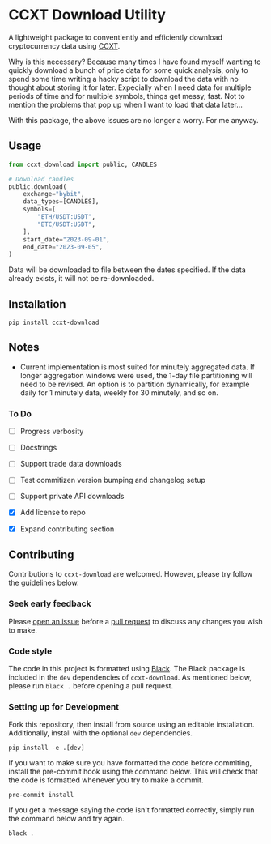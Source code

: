 # CCXT Download Utility

A lightweight package to conventiently and efficiently download 
cryptocurrency data using [CCXT](https://github.com/ccxt/ccxt).

Why is this necessary? Because many times I have found myself wanting
to quickly download a bunch of price data for some quick analysis, only
to spend some time writing a hacky script to download the data with no
thought about storing it for later. Expecially when I need data for 
multiple periods of time and for multiple symbols, things get messy, 
fast. Not to mention the problems that pop up when I want to load that
data later...

With this package, the above issues are no longer a worry. For me anyway.


## Usage

```python
from ccxt_download import public, CANDLES

# Download candles
public.download(
    exchange="bybit",
    data_types=[CANDLES],
    symbols=[
        "ETH/USDT:USDT",
        "BTC/USDT:USDT",
    ],
    start_date="2023-09-01",
    end_date="2023-09-05",
)
```

Data will be downloaded to file between the dates specified. If the 
data already exists, it will not be re-downloaded.

## Installation

```
pip install ccxt-download
```

## Notes
- Current implementation is most suited for minutely aggregated data. If
longer aggregation windows were used, the 1-day file partitioning will
need to be revised. An option is to partition dynamically, for example
daily for 1 minutely data, weekly for 30 minutely, and so on.

### To Do
- [ ] Progress verbosity
- [ ] Docstrings
- [ ] Support trade data downloads
- [ ] Test commitizen version bumping and changelog setup
- [ ] Support private API downloads
- [x] Add license to repo
- [x] Expand contributing section


## Contributing

Contributions to `ccxt-download` are welcomed. However, please try follow the
guidelines below.

### Seek early feedback
Please [open an issue](https://github.com/kieran-mackle/ccxt-download/issues)
before a [pull request](https://github.com/kieran-mackle/ccxt-download/pulls)
to discuss any changes you wish to make.

### Code style
The code in this project is formatted using [Black](https://github.com/psf/black). 
The Black package is included in the `dev` dependencies of `ccxt-download`.
As mentioned below, please run `black .` before opening a pull request.


### Setting up for Development
Fork this repository, then install from source using an editable installation. 
Additionally, install with the optional `dev` dependencies.

```
pip install -e .[dev]
```

If you want to make sure you have formatted the code before commiting, install
the pre-commit hook using the command below. This will check that the code
is formatted whenever you try to make a commit.

```
pre-commit install
```

If you get a message saying the code isn't formatted correctly, simply run the 
command below and try again.

```
black .
```
